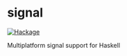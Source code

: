 # signal
[![Hackage](https://img.shields.io/hackage/v/signal.svg?style=plastic)](https://hackage.haskell.org/package/signal)


Multiplatform signal support for Haskell
